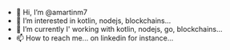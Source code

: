 - 👋 Hi, I’m @amartinm7
- 👀 I’m interested in kotlin, nodejs, blockchains...
- 🌱 I’m currently I' working with kotlin, nodejs, go, blockchains...
- 📫 How to reach me... on linkedin for instance...

<!---
amartinm7/amartinm7 is a ✨ special ✨ repository because its `README.md` (this file) appears on your GitHub profile.
You can click the Preview link to take a look at your changes.
--->
